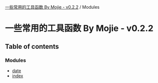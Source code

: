 [一些常用的工具函数 By Mojie - v0.2.2](README.md) / Modules

# 一些常用的工具函数 By Mojie - v0.2.2

## Table of contents

### Modules

- [date](modules/date.md)
- [index](modules/index.md)
